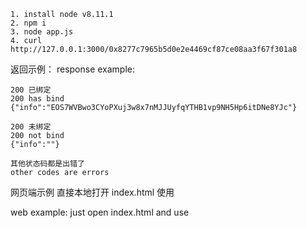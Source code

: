 ```
1. install node v8.11.1
2. npm i
3. node app.js
4. curl http://127.0.0.1:3000/0x8277c7965b5d0e2e4469cf87ce08aa3f67f301a8
```

返回示例：
response example:

```
200 已绑定
200 has bind
{"info":"EOS7WVBwo3CYoPXuj3w8x7nMJJUyfqYTHB1vp9NH5Hp6itDNe8YJc"}

200 未绑定
200 not bind
{"info":""}

其他状态码都是出错了
other codes are errors
```

网页端示例 直接本地打开 index.html 使用

web example: just open index.html and use
